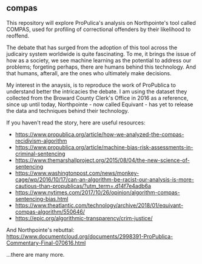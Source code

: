 ## compas
This repository will explore ProPulica's analysis on Northpointe's tool called COMPAS, used for profiling of correctional offenders by their likelihood to reoffend.

The debate that has surged from the adoption of this tool across the judicairy system worldwide is quite fascinating. To me, it brings the issue of how as a society, we see machine learning as the potential to address our problems; forgeting perhaps, there are humans behind this technology. And that humans, afterall, are the ones who ultimately make decisions. 


My interest in the anaysis, is to reproduce the work of ProPublica to understand better the intricacies the debate. 
I am using the dataset they collected from the Broward County Clerk's Office in 2016 as a reference, since up until today, Northpointe - now called Equivant - has yet to release the data and techniques behind their technology. 





If you haven't read the story, here are useful resources:
- https://www.propublica.org/article/how-we-analyzed-the-compas-recidivism-algorithm
- https://www.propublica.org/article/machine-bias-risk-assessments-in-criminal-sentencing
- https://www.themarshallproject.org/2015/08/04/the-new-science-of-sentencing
- https://www.washingtonpost.com/news/monkey-cage/wp/2016/10/17/can-an-algorithm-be-racist-our-analysis-is-more-cautious-than-propublicas/?utm_term=.d14f7e4adb6a
- https://www.nytimes.com/2017/10/26/opinion/algorithm-compas-sentencing-bias.html
- https://www.theatlantic.com/technology/archive/2018/01/equivant-compas-algorithm/550646/
- https://epic.org/algorithmic-transparency/crim-justice/

And Northpointe's rebuttal: https://www.documentcloud.org/documents/2998391-ProPublica-Commentary-Final-070616.html

...there are many more.
